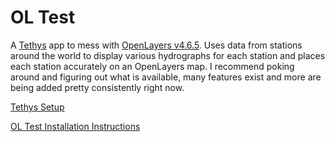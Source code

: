 # OL Test
A [Tethys](https://docs.tethysplatform.org/en/stable/) app to mess with [OpenLayers v4.6.5](https://openlayers.org/en/v4.6.5/apidoc/).
Uses data from stations around the world to display various hydrographs for each station and places each station accurately on an OpenLayers map. I recommend poking around and figuring out what is available, many features exist and more are being added pretty consistently right now.

[Tethys Setup](https://docs.tethysplatform.org/en/stable/installation.html)

[OL Test Installation Instructions](https://docs.tethysplatform.org/en/stable/installation/application.html)
